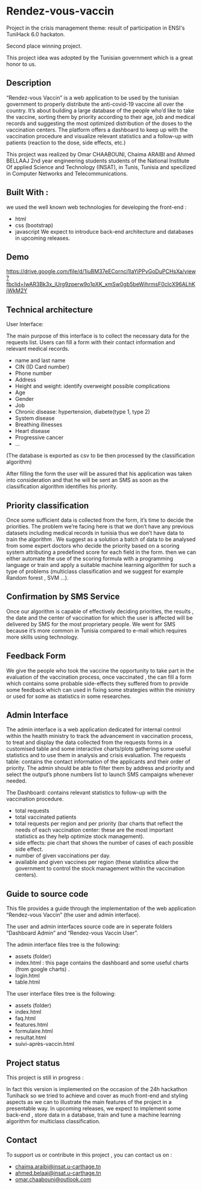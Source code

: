 # Rendez-vous-vaccin
Project in the crisis management theme: result of participation in ENSI's TuniHack 6.0 hackaton.

Second place winning project.

This project idea was adopted by the Tunisian government which is a great honor to us.

## Description
“Rendez-vous Vaccin” is a web application to be used by the tunisian government to properly distribute the anti-covid-19 vaccine all over the country. It’s about building a large database of the people who’d like to take the vaccine, sorting them by priority according to their age, job and medical records and suggesting the most optimized distribution of the doses to the vaccination centers. The platform offers a dashboard to keep up with the vaccination procedure and visualize relevant statistics and a follow-up with patients (reaction to the dose, side effects, etc.)

This project was realized by Omar CHAABOUNI, Chaima ARAIBI and Ahmed BELLAAJ 2nd year engineering students students of the National Institute Of applied Science and Technology (INSAT), in Tunis, Tunisia and specilized in Computer Networks and Telecommunications.

## Built With :
we used the well known web technologies for developing the front-end :
  - html 
  - css (bootstrap)
  - javascript
We expect to introduce back-end architecture and databases in upcoming releases.

## Demo
https://drive.google.com/file/d/1iuBM37eECornci1laYiPPvGoDuPCHsXa/view?fbclid=IwAR3Bk3x_iUrg9zperw9o1pXK_xmSw0gb5beWihrmsF0cIcX96ALhKjWkM2Y

## Technical architecture

User Interface: 

The main purpose of this interface is to collect the necessary data for the requests list. Users can fill a form with their contact information and relevant medical records. 

  - name and last name
  - CIN (ID Card number)
  - Phone number 
  - Address
  - Height and weight: identify overweight possible complications
  - Age 
  - Gender
  - Job
  - Chronic disease: hypertension, diabete(type 1, type 2)
  - System disease
  - Breathing illnesses
  - Heart disease
  - Progressive cancer
  - …

(The database is exported as csv to be then processed by the classification algorithm)


After filling the form the user will be assured that his application was taken into consideration and that he will be sent an SMS as soon as the classification algorithm identifies his priority.

## Priority classification

Once some sufficient data is collected from the form, it’s time to decide the priorities. The problem we’re facing here is that we don’t have any previous datasets including medical records in tunisia thus we don’t have data to train the algorithm . We suggest as a solution a batch of data to be analysed from some expert doctors who decide the priority based on a scoring system attributing a predefined score for each field in the form. then we can either automate the use of the scoring formula with a programming language or train and apply a suitable machine learning algorithm for such a type of problems (multiclass classification and we suggest for example Random forest , SVM ...).


## Confirmation by SMS Service

Once our algorithm is capable of effectively deciding priorities, the results , the date and the center of vaccination for which the user is affected will be delivered by SMS for the most proprietary people. We went for SMS because it’s more common in Tunisia compared to e-mail which requires more skills using technology.

## Feedback Form 

We give the people who took the vaccine the opportunity to take part in the evaluation of the vaccination process, once vaccinated , the can fill a form which contains some probable side-effects they suffered from to provide some feedback which can used in fixing some strategies within the ministry or used for some as statistics in some researches.

## Admin Interface

The admin interface is a web application dedicated for internal control within the health ministry to track the advancement in vaccination process, to treat and display the data collected from the requests forms in a customised table and some interactive charts/plots gathering some useful statistics and to use them in analysis and crisis evaluation. 
The requests table: contains the contact information of the applicants and their order of priority. The admin should be able to filter them by address and priority and select the output’s phone numbers list to launch SMS campaigns whenever needed.

The Dashboard: contains relevant statistics to follow-up with the vaccination procedure.
  - total requests 
  - total vaccinated patients
  - total requests per region and per priority (bar charts that reflect the needs of each vaccination center:  these are the most important statistics as they help optimize stock management).
  - side effects: pie chart that shows the number of cases of each possible side effect.
  - number of given vaccinations per day.
  - available and given vaccines per region (these statistics allow the government to control the stock management within the vaccination centers).

## Guide to source code

This file provides a guide through the implementation of the web application “Rendez-vous Vaccin” (the user and admin interface).

The user and admin interfaces source code are in seperate folders “Dashboard Admin” and “Rendez-vous Vaccin User”.

The admin interface files tree is the following:
  - assets (folder)
  - index.html : this page contains the dashboard and some useful charts (from google charts) .
  - login.html
  - table.html
  
The user interface files tree is the following:
  - assets (folder)
  - index.html
  - faq.html
  - features.html
  - formulaire.html
  - resultat.html
  - suivi-après-vaccin.html

## Project status

This project is still in progress :

In fact this version is implemented on the occasion of the 24h hackathon Tunihack so we tried to achieve and cover as much front-end and styling aspects as we can to illustrate the main features of the project in a presentable way. In upcoming releases, we expect to implement some back-end , store data in a database, train and tune a machine learning algorithm for multiclass classification.

## Contact
To support us or contribute in this project , you can contact us on :
* chaima.araibi@insat.u-carthage.tn
* ahmed.belaaj@insat.u-carthage.tn
* omar.chaabouni@outlook.com
